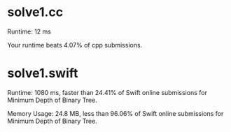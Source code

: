 # solve1.cc 

Runtime: 12 ms

Your runtime beats 4.07% of cpp submissions.

# solve1.swift

Runtime: 1080 ms, faster than 24.41% of Swift online submissions for Minimum Depth of Binary Tree.

Memory Usage: 24.8 MB, less than 96.06% of Swift online submissions for Minimum Depth of Binary Tree.
